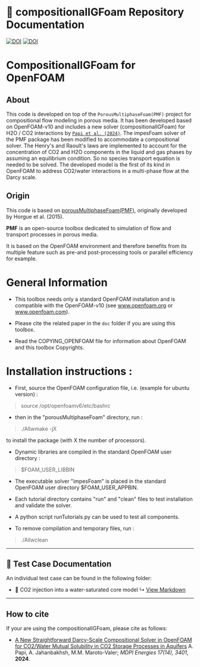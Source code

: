 
# 📌 compositionalIGFoam Repository Documentation

[![DOI](https://img.shields.io/badge/DOI-10.3390/en17143401-blue)](https://www.mdpi.com/1996-1073/17/14/3401)
[![DOI](https://img.shields.io/badge/DOI-10.3390/en17143401-blue)](https://events.interpore.org/event/46/contributions/7161)

# CompositionalIGFoam for OpenFOAM
About
-----

This code is developed on top of the `PorousMultiphaseFoam(PMF)` project for compositional flow modeling in porous media. It has been developed based on OpenFOAM-v10 and includes a new solver (compositionalIGFoam) for H2O / CO2 interactions by [`Papi et al. (2024)`](https://www.mdpi.com/1996-1073/17/14/3401). The impesFoam solver of the PMF package has been modified to accommodate a compositional solver. The Henry's and Raoult's laws are implemented to account for the concentration of CO2 and H2O components in the liquid and gas phases by assuming an equilibrium condition. So no species transport equation is needed to be solved.
The developed model is the first of its kind in OpenFOAM to address CO2/water interactions in a multi-phase flow at the Darcy scale.

## Origin

This code is based on [porousMultiphaseFoam(PMF)](https://github.com/phorgue/porousMultiphaseFoam), originally developed by Horgue et al. (2015).

**PMF** is an open-source toolbox dedicated to simulation of flow and transport processes in porous media.

It is based on the OpenFOAM environment and therefore benefits from its multiple feature such as pre-and post-processing tools or parallel efficiency for example.


# General Information

- This toolbox needs only a standard OpenFOAM installation and is compatible with the OpenFOAM-v10
  (see www.openfoam.org or www.openfoam.com).

- Please cite the related paper in the `doc` folder if you are using this
  toolbox.

- Read the COPYING_OPENFOAM file for information about OpenFOAM and this
  toolbox Copyrights.

# Installation instructions :


- First, source the OpenFOAM configuration file, i.e. (example for ubuntu
  version) :

> source /opt/openfoamv6/etc/bashrc

- then in the "porousMultiphaseFoam" directory, run :

> ./Allwmake -jX

  to install the package (with X the number of processors).

- Dynamic libraries are compiled in the standard OpenFOAM user directory :

> $FOAM_USER_LIBBIN

- The executable solver "impesFoam" is placed in the standard OpenFOAM user
  directory $FOAM_USER_APPBIN.

- Each tutorial directory contains "run" and "clean" files to test installation
  and validate the solver.

- A python script runTutorials.py can be used to test all components.

- To remove compilation and temporary files, run :

> ./Allwclean


---


## 🧪 Test Case Documentation

An individual test case can be found in the following folder:

- 📄 CO2 injection into a water-saturated core model
  ↳ [View Markdown](tutorials/compositionalIGFoam-tutorials/coreInjection/co2InjectionCore)

---

How to cite
---------------

If your are using the compositionalIGFoam, please cite as follows:

- [A New Straightforward Darcy-Scale Compositional Solver in OpenFOAM for CO2/Water Mutual Solubility in CO2 Storage Processes in Aquifers](https://www.mdpi.com/1996-1073/17/14/3401)
  A. Papi, A. Jahanbakhsh, M.M. Maroto-Valer;
  *MDPI Energies  17(14), 3401*, **2024**.
